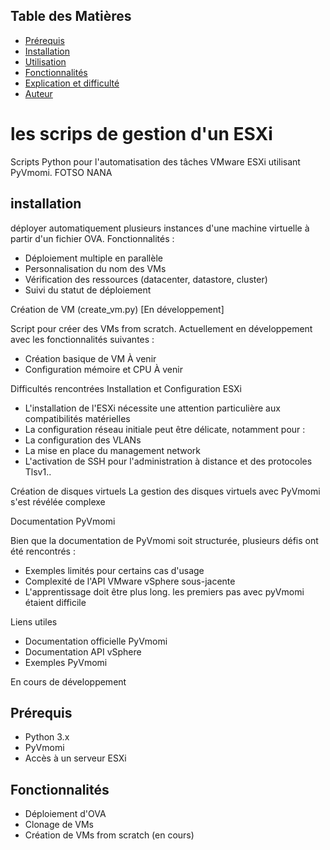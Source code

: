 
## Table des Matières
- [Prérequis](#prérequis)
- [Installation](#installation)
- [Utilisation](#utilisation)
- [Fonctionnalités](#fonctionnalités)
- [Explication et difficulté](#Explication)
- [Auteur](#Auteur)

# les scrips de gestion d'un ESXi 

Scripts Python pour l'automatisation des tâches VMware ESXi utilisant PyVmomi.
FOTSO NANA

## installation

déployer automatiquement plusieurs instances d'une machine virtuelle à partir d'un fichier OVA. Fonctionnalités :
- Déploiement multiple en parallèle
- Personnalisation du nom des VMs
- Vérification des ressources (datacenter, datastore, cluster)
- Suivi du statut de déploiement

Création de VM (create_vm.py) [En développement]

Script pour créer des VMs from scratch. Actuellement en développement avec les fonctionnalités suivantes :
- Création basique de VM  À venir
- Configuration mémoire et CPU  À venir
   
Difficultés rencontrées
Installation et Configuration ESXi
- L'installation de l'ESXi nécessite une attention particulière aux compatibilités matérielles
- La configuration réseau initiale peut être délicate, notamment pour :
- La configuration des VLANs
- La mise en place du management network
- L'activation de SSH pour l'administration à distance et des protocoles Tlsv1..

Création de disques virtuels
La gestion des disques virtuels avec PyVmomi s'est révélée complexe 

Documentation PyVmomi

Bien que la documentation de PyVmomi soit structurée, plusieurs défis ont été rencontrés :
- Exemples limités pour certains cas d'usage
- Complexité de l'API VMware vSphere sous-jacente
- L'apprentissage doit être plus long. les premiers pas avec pyVmomi étaient difficile

Liens utiles
- Documentation officielle PyVmomi
- Documentation API vSphere
- Exemples PyVmomi

En cours de développement


## Prérequis

- Python 3.x
- PyVmomi
- Accès à un serveur ESXi

## Fonctionnalités

- Déploiement d'OVA
- Clonage de VMs
- Création de VMs from scratch (en cours)




 
